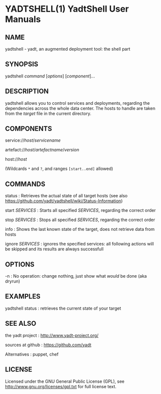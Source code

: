 YADTSHELL(1) YadtShell User Manuals
===================================

## NAME

yadtshell - yadt, an augmented deployment tool: the shell part

## SYNOPSIS

yadtshell *command* [*options*] [*component*]...

## DESCRIPTION

yadtshell allows you to control services and deployments, regarding
the dependencies across the whole data center.
The hosts to handle are taken from the *target* file in the current
directory.

## COMPONENTS
service://*host*/*servicename*

artefact://*host*/*artefactname*/*version*

host://*host*

(Wildcards `*` and `?`, and ranges `[start..end]` allowed)

## COMMANDS
status
:   Retrieves the actual state of all target hosts
    (see also https://github.com/yadt/yadtshell/wiki/Status-Information)

start *SERVICES*
:   Starts all specified *SERVICES*, regarding the correct order

stop *SERVICES*
:   Stops all specified *SERVICES*, regarding the correct order

info
:   Shows the last known state of the target, does not retrieve data from hosts

ignore *SERVICES*
:   ignores the specified services: all following actions will be skipped and
    its results are always successfull

## OPTIONS
-n
:   No operation: change nothing, just show what *would* be done (aka dryrun)

## EXAMPLES

yadtshell status
:   retrieves the current state of your target


## SEE ALSO

the yadt project
:   http://www.yadt-project.org/

sources at github
:   https://github.com/yadt

Alternatives
:   puppet, chef

## LICENSE

Licensed under the GNU General Public License (GPL), see http://www.gnu.org/licenses/gpl.txt for full license text.
